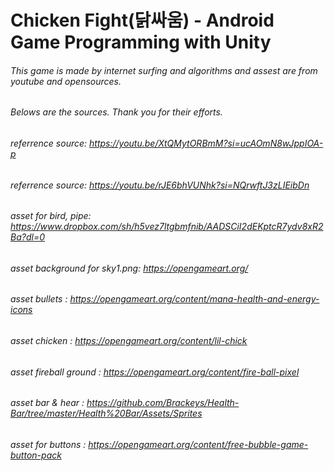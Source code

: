 # Chicken Fight(닭싸움) - Android Game Programming with Unity
###### This game is made by internet surfing and algorithms and assest are from youtube and opensources. 
###### Belows are the sources. Thank you for their efforts.
###### referrence source: https://youtu.be/XtQMytORBmM?si=ucAOmN8wJppIOA-p
###### referrence source: https://youtu.be/rJE6bhVUNhk?si=NQrwftJ3zLIEibDn
###### asset for bird, pipe: https://www.dropbox.com/sh/h5vez7ltgbmfnib/AADSCiI2dEKptcR7ydv8xR2Ba?dl=0
###### asset background for sky1.png: https://opengameart.org/
###### asset bullets : https://opengameart.org/content/mana-health-and-energy-icons
###### asset chicken : https://opengameart.org/content/lil-chick
###### asset fireball ground : https://opengameart.org/content/fire-ball-pixel
###### asset bar & hear : https://github.com/Brackeys/Health-Bar/tree/master/Health%20Bar/Assets/Sprites
###### asset for buttons : https://opengameart.org/content/free-bubble-game-button-pack
